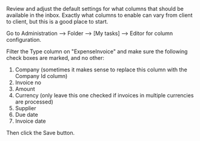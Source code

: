 Review and adjust the default settings for what columns that should be available in the inbox. Exactly what columns to enable can vary from client to client, but this is a good place to start.

Go to Administration --> Folder --> [My tasks] --> Editor for column configuration.

Filter the Type column on "ExpenseInvoice"  and make sure the following check boxes are marked, and no other:

1. Company (sometimes it makes sense to replace this column with the Company Id column)
2. Invoice no
3. Amount
4. Currency (only leave this one checked if invoices in multiple currencies are processed)
5. Supplier
6. Due date
7. Invoice date

Then click the Save button.

